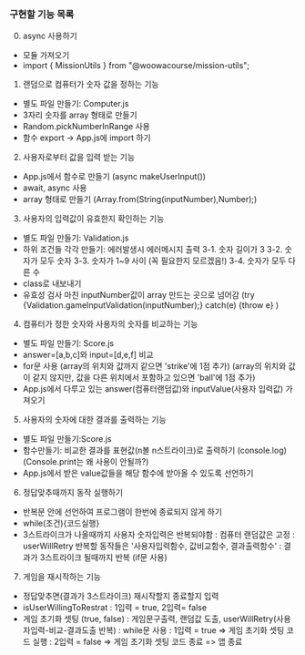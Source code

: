 ### 구현할 기능 목록

0. async 사용하기
- 모듈 가져오기
- import { MissionUtils } from "@woowacourse/mission-utils";

1. 랜덤으로 컴퓨터가 숫자 값을 정하는 기능
- 별도 파일 만들기: Computer.js
- 3자리 숫자를 array 형태로 만들기
- Random.pickNumberInRange 사용
- 함수 export -> App.js에 import 하기

2. 사용자로부터 값을 입력 받는 기능
- App.js에서 함수로 만들기 (async makeUserInput())
- await, async 사용
- array 형태로 만들기 (Array.from(String(inputNumber),Number);)

3. 사용자의 입력값이 유효한지 확인하는 기능
- 별도 파일 만들기: Validation.js
- 하위 조건들 각각 만들기: 에러발생시 에러메시지 출력
3-1. 숫자 길이가 3
3-2. 숫자가 모두 숫자
3-3. 숫자가 1~9 사이 (꼭 필요한지 모르겠음!)
3-4. 숫자가 모두 다른 수
- class로 내보내기 
- 유효성 검사 마친 inputNumber값이 array 만드는 곳으로 넘어감
(try {Validation.gameInputValidation(inputNumber);} catch(e) {throw e} )

4. 컴퓨터가 정한 숫자와 사용자의 숫자를 비교하는 기능
- 별도 파일 만들기: Score.js
- answer=[a,b,c]와 input=[d,e,f] 비교
- for문 사용
(array의 위치와 값까지 같으면 'strike'에 1점 추가)
(array의 위치와 값이 같지 않지만, 값을 다른 위치에서 포함하고 있으면 'ball'에 1점 추가)
- App.js에서 다루고 있는 answer(컴퓨터랜덤값)와 inputValue(사용자 입력값) 가져오기

5. 사용자의 숫자에 대한 결과를 출력하는 기능
- 별도 파일 만들기:Score.js
- 함수만들기: 비교한 결과를 표현값(n볼 n스트라이크)로 출력하기 (console.log)
(Console.print는 왜 사용이 안될까?)
- App.js에서 받은 value값들을 해당 함수에 받아올 수 있도록 선언하기


6. 정답맞추때까지 동작 실행하기
- 반복문 안에 선언하여 프로그램이 한번에 종료되지 않게 하기
- while(조건){코드실행}
- 3스트라이크가 나올때까지 사용자 숫자입력은 반복되야함 
: 컴퓨터 랜덤값은 고정
: userWillRetry 반복할 동작들은 '사용자입력함수, 값비교함수, 결과출력함수'
: 결과가 3스트라이크 될때까지 반복 (if문 사용)

7. 게임을 재시작하는 기능
- 정답맞추면(결과가 3스트라이크) 재시작할지 종료할지 입력
- isUserWillingToRestrat
: 1입력 = true, 2입력= false
- 게임 초기화 셋팅 (true, false)
: 게임문구출력, 랜덤값 도출, userWillRetry(사용자입력-비교-결과도출 반복)
: while문 사용 
: 1입력 = true => 게임 초기화 셋팅 코드 실행
: 2입력 = false => 게임 초기화 셋팅 코드 종료 => 앱 종료
